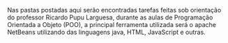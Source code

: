 Nas pastas postadas aqui serão encontradas tarefas feitas sob orientação do professor Ricardo Pupu Larguesa, durante as aulas de Programação Orientada a Objeto (POO), a principal ferramenta utilizada será o apache NetBeans utilizando das linguagens java, HTML, JavaScript e outras.
